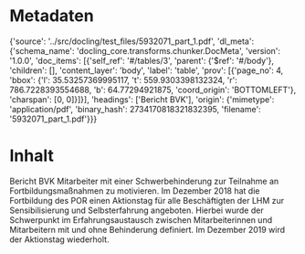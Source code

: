 # Metadaten
{'source': '../src/docling/test_files/5932071_part_1.pdf', 'dl_meta': {'schema_name': 'docling_core.transforms.chunker.DocMeta', 'version': '1.0.0', 'doc_items': [{'self_ref': '#/tables/3', 'parent': {'$ref': '#/body'}, 'children': [], 'content_layer': 'body', 'label': 'table', 'prov': [{'page_no': 4, 'bbox': {'l': 35.53257369995117, 't': 559.9303398132324, 'r': 786.7228393554688, 'b': 64.77294921875, 'coord_origin': 'BOTTOMLEFT'}, 'charspan': [0, 0]}]}], 'headings': ['Bericht BVK'], 'origin': {'mimetype': 'application/pdf', 'binary_hash': 2734170818321832395, 'filename': '5932071_part_1.pdf'}}}

# Inhalt
Bericht BVK
Mitarbeiter mit einer Schwerbehinderung zur Teilnahme an Fortbildungsmaßnahmen zu motivieren. Im Dezember 2018 hat die Fortbildung des POR einen Aktionstag für alle Beschäftigten der LHM zur Sensibilisierung und Selbsterfahrung angeboten. Hierbei wurde der Schwerpunkt im Erfahrungsaustausch zwischen Mitarbeiterinnen und Mitarbeitern mit und ohne Behinderung definiert. Im Dezember 2019 wird der Aktionstag wiederholt.